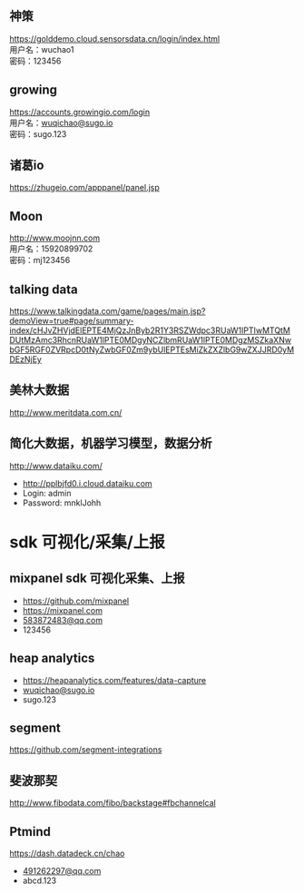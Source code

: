 ## 神策 ##
https://golddemo.cloud.sensorsdata.cn/login/index.html <br />
用户名：wuchao1 <br />
密码：123456 <br />

## growing ##
https://accounts.growingio.com/login <br />
用户名：wuqichao@sugo.io <br />
密码：sugo.123 <br />

## 诸葛io ##
https://zhugeio.com/apppanel/panel.jsp 

## Moon ##
http://www.moojnn.com <br />
用户名：15920899702 <br />
密码：mj123456 <br />

## talking  data ##
https://www.talkingdata.com/game/pages/main.jsp?demoView=true#page/summary-index/cHJvZHVjdElEPTE4MjQzJnByb2R1Y3RSZWdpc3RUaW1lPTIwMTQtMDUtMzAmc3RhcnRUaW1lPTE0MDgyNCZlbmRUaW1lPTE0MDgzMSZkaXNwbGF5RGF0ZVRpcD0tNyZwbGF0Zm9ybUlEPTEsMiZkZXZlbG9wZXJJRD0yMDEzNjEy

##  美林大数据
http://www.meritdata.com.cn/

## 简化大数据，机器学习模型，数据分析
http://www.dataiku.com/
- http://pplbjfd0.i.cloud.dataiku.com
- Login: admin
- Password: mnklJohh

# sdk 可视化/采集/上报 ##

## mixpanel sdk 可视化采集、上报
- https://github.com/mixpanel
- https://mixpanel.com
- 583872483@qq.com
- 123456

## heap analytics
- https://heapanalytics.com/features/data-capture
- wuqichao@sugo.io
- sugo.123

## segment
https://github.com/segment-integrations

## 斐波那契
http://www.fibodata.com/fibo/backstage#fbchannelcal

## Ptmind
https://dash.datadeck.cn/chao
- 491262297@qq.com
- abcd.123



